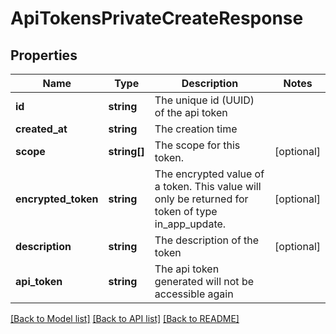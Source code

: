 # ApiTokensPrivateCreateResponse

## Properties
Name | Type | Description | Notes
------------ | ------------- | ------------- | -------------
**id** | **string** | The unique id (UUID) of the api token | 
**created_at** | **string** | The creation time | 
**scope** | **string[]** | The scope for this token. | [optional] 
**encrypted_token** | **string** | The encrypted value of a token. This value will only be returned for token of type in_app_update. | [optional] 
**description** | **string** | The description of the token | [optional] 
**api_token** | **string** | The api token generated will not be accessible again | 

[[Back to Model list]](../README.md#documentation-for-models) [[Back to API list]](../README.md#documentation-for-api-endpoints) [[Back to README]](../README.md)


